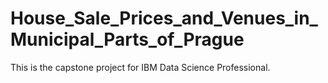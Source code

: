 # House_Sale_Prices_and_Venues_in_Municipal_Parts_of_Prague
This is the capstone project for IBM Data Science Professional.
